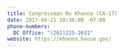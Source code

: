 ```yaml
---
title: Congressman Ro Khanna (CA-17)
date: 2017-04-21 10:36:00 -07:00
phone-numbers:
  DC Office: "(202)225-2631"
website: https://khanna.house.gov/
---
```


